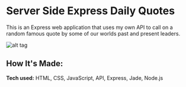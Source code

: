 # Server Side Express Daily Quotes

This is an Express web application that uses my own API to call on a random famous quote by some of our worlds past and present leaders.

![alt tag](https://i.imgur.com/KVxVUHF.png)

## How It's Made:

**Tech used:** HTML, CSS, JavaScript, API, Express, Jade, Node.js
